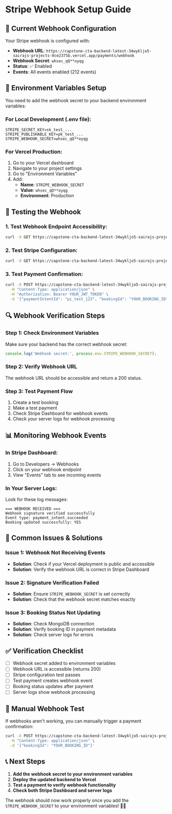 # Stripe Webhook Setup Guide

## 🎯 **Current Webhook Configuration**

Your Stripe webhook is configured with:
- **Webhook URL**: `https://capstone-cta-backend-latest-34wykljo5-sairajs-projects-0ce2375b.vercel.app/payments/webhook`
- **Webhook Secret**: `whsec_qQ**oyqg`
- **Status**: ✅ Enabled
- **Events**: All events enabled (212 events)

## 🔧 **Environment Variables Setup**

You need to add the webhook secret to your backend environment variables:

### **For Local Development (.env file):**
```env
STRIPE_SECRET_KEY=sk_test_...
STRIPE_PUBLISHABLE_KEY=pk_test_...
STRIPE_WEBHOOK_SECRET=whsec_qQ**oyqg
```

### **For Vercel Production:**
1. Go to your Vercel dashboard
2. Navigate to your project settings
3. Go to "Environment Variables"
4. Add:
   - **Name**: `STRIPE_WEBHOOK_SECRET`
   - **Value**: `whsec_qQ**oyqg`
   - **Environment**: Production

## 🧪 **Testing the Webhook**

### **1. Test Webhook Endpoint Accessibility:**
```bash
curl -X GET https://capstone-cta-backend-latest-34wykljo5-sairajs-projects-0ce2375b.vercel.app/payments/webhook-test
```

### **2. Test Stripe Configuration:**
```bash
curl -X GET https://capstone-cta-backend-latest-34wykljo5-sairajs-projects-0ce2375b.vercel.app/payments/test-stripe-config
```

### **3. Test Payment Confirmation:**
```bash
curl -X POST https://capstone-cta-backend-latest-34wykljo5-sairajs-projects-0ce2375b.vercel.app/payments/test-confirm-payment \
  -H "Content-Type: application/json" \
  -H "Authorization: Bearer YOUR_JWT_TOKEN" \
  -d '{"paymentIntentId": "pi_test_123", "bookingId": "YOUR_BOOKING_ID"}'
```

## 🔍 **Webhook Verification Steps**

### **Step 1: Check Environment Variables**
Make sure your backend has the correct webhook secret:
```javascript
console.log('Webhook secret:', process.env.STRIPE_WEBHOOK_SECRET);
```

### **Step 2: Verify Webhook URL**
The webhook URL should be accessible and return a 200 status.

### **Step 3: Test Payment Flow**
1. Create a test booking
2. Make a test payment
3. Check Stripe Dashboard for webhook events
4. Check your server logs for webhook processing

## 📊 **Monitoring Webhook Events**

### **In Stripe Dashboard:**
1. Go to Developers → Webhooks
2. Click on your webhook endpoint
3. View "Events" tab to see incoming events

### **In Your Server Logs:**
Look for these log messages:
```
=== WEBHOOK RECEIVED ===
Webhook signature verified successfully
Event type: payment_intent.succeeded
Booking updated successfully: YES
```

## 🚨 **Common Issues & Solutions**

### **Issue 1: Webhook Not Receiving Events**
- **Solution**: Check if your Vercel deployment is public and accessible
- **Solution**: Verify the webhook URL is correct in Stripe Dashboard

### **Issue 2: Signature Verification Failed**
- **Solution**: Ensure `STRIPE_WEBHOOK_SECRET` is set correctly
- **Solution**: Check that the webhook secret matches exactly

### **Issue 3: Booking Status Not Updating**
- **Solution**: Check MongoDB connection
- **Solution**: Verify booking ID in payment metadata
- **Solution**: Check server logs for errors

## ✅ **Verification Checklist**

- [ ] Webhook secret added to environment variables
- [ ] Webhook URL is accessible (returns 200)
- [ ] Stripe configuration test passes
- [ ] Test payment creates webhook event
- [ ] Booking status updates after payment
- [ ] Server logs show webhook processing

## 🔄 **Manual Webhook Test**

If webhooks aren't working, you can manually trigger a payment confirmation:

```bash
curl -X POST https://capstone-cta-backend-latest-34wykljo5-sairajs-projects-0ce2375b.vercel.app/payments/webhook-test-payment \
  -H "Content-Type: application/json" \
  -d '{"bookingId": "YOUR_BOOKING_ID"}'
```

## 📞 **Next Steps**

1. **Add the webhook secret to your environment variables**
2. **Deploy the updated backend to Vercel**
3. **Test a payment to verify webhook functionality**
4. **Check both Stripe Dashboard and server logs**

The webhook should now work properly once you add the `STRIPE_WEBHOOK_SECRET` to your environment variables! 🎫✨ 